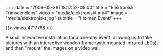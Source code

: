 +++
date = "2009-05-28T18:17:52-05:00"
title = "Elektronisk Transcendens"
video = "media/elektroniskt.mp4"
image = "media/elektroniskt.jpg"
subtitle = "Holmen Event"
+++

{{< vimeo 4717768 >}}

A small interactive installation for a one-day event, allowing us to take pictures with an interactive wooden frame (with mounted infrared LEDs), and then "mount" the images on a video wall. 